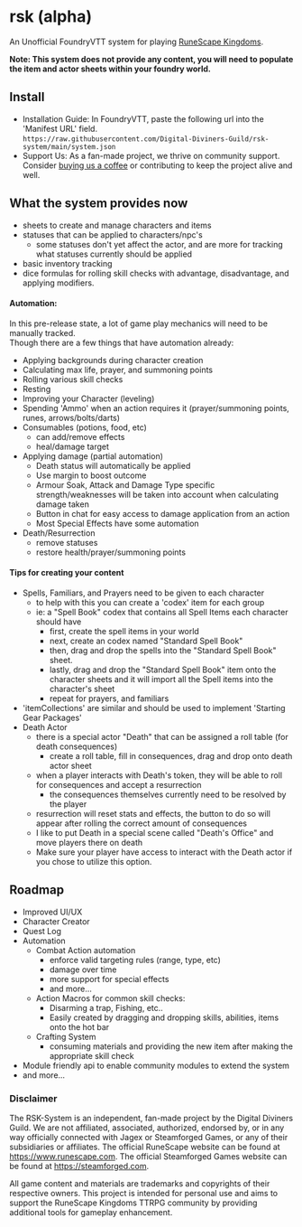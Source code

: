 # rsk (alpha)
An Unofficial FoundryVTT system for playing [RuneScape Kingdoms](https://steamforged.com/pages/runescape-kingdoms#products).

**Note: This system does not provide any content, you will need to populate the item and actor sheets within your foundry world.**

## Install
- Installation Guide: In FoundryVTT, paste the following url into the 'Manifest URL' field.    
`https://raw.githubusercontent.com/Digital-Diviners-Guild/rsk-system/main/system.json`
- Support Us: As a fan-made project, we thrive on community support. Consider [buying us a coffee](https://ko-fi.com/digitaldivinersguild) or contributing to keep the project alive and well.

## What the system provides now
* sheets to create and manage characters and items
* statuses that can be applied to characters/npc's
    * some statuses don't yet affect the actor, and are more for tracking what statuses currently should be applied
* basic inventory tracking
* dice formulas for rolling skill checks with advantage, disadvantage, and applying modifiers.

#### Automation:
In this pre-release state, a lot of game play mechanics will need to be manually tracked.    
Though there are a few things that have automation already:
- Applying backgrounds during character creation
- Calculating max life, prayer, and summoning points
- Rolling various skill checks
- Resting
- Improving your Character (leveling)
- Spending 'Ammo' when an action requires it (prayer/summoning points, runes, arrows/bolts/darts)
- Consumables (potions, food, etc)
    - can add/remove effects
    - heal/damage target
- Applying damage (partial automation)
    - Death status will automatically be applied
    - Use margin to boost outcome
    - Armour Soak, Attack and Damage Type specific strength/weaknesses will be taken into account when calculating damage taken
    - Button in chat for easy access to damage application from an action
    - Most Special Effects have some automation
- Death/Resurrection
    - remove statuses 
    - restore health/prayer/summoning points

    
#### Tips for creating your content
- Spells, Familiars, and Prayers need to be given to each character
    - to help with this you can create a 'codex' item for each group
    - ie: a "Spell Book" codex that contains all Spell Items each character should have
      - first, create the spell items in your world
      - next, create an codex named "Standard Spell Book"
      - then, drag and drop the spells into the "Standard Spell Book" sheet.
      - lastly, drag and drop the "Standard Spell Book" item onto the character sheets and it will import all the Spell items into the character's sheet
      - repeat for prayers, and familiars
- 'itemCollections' are similar and should be used to implement 'Starting Gear Packages'
- Death Actor
    - there is a special actor "Death" that can be assigned a roll table (for death consequences)
        - create a roll table, fill in consequences, drag and drop onto death actor sheet
    - when a player interacts with Death's token, they will be able to roll for consequences and accept a resurrection
        - the consequences themselves currently need to be resolved by the player
    - resurrection will reset stats and effects, the button to do so will appear after rolling the correct amount of consequences
    - I like to put Death in a special scene called "Death's Office" and move players there on death
    - Make sure your player have access to interact with the Death actor if you chose to utilize this option.

    
## Roadmap
* Improved UI/UX
* Character Creator
* Quest Log
* Automation
    * Combat Action automation
        * enforce valid targeting rules (range, type, etc)
        * damage over time
        * more support for special effects
        * and more...
    * Action Macros for common skill checks:
        * Disarming a trap, Fishing, etc..
        * Easily created by dragging and dropping skills, abilities, items onto the hot bar
    * Crafting System
        * consuming materials and providing the new item after making the appropriate skill check
* Module friendly api to enable community modules to extend the system
* and more...

### Disclaimer
The RSK-System is an independent, fan-made project by the Digital Diviners Guild. We are not affiliated, associated, authorized, endorsed by, or in any way officially connected with Jagex or Steamforged Games, or any of their subsidiaries or affiliates. The official RuneScape website can be found at https://www.runescape.com. The official Steamforged Games website can be found at https://steamforged.com.

All game content and materials are trademarks and copyrights of their respective owners. This project is intended for personal use and aims to support the RuneScape Kingdoms TTRPG community by providing additional tools for gameplay enhancement.
